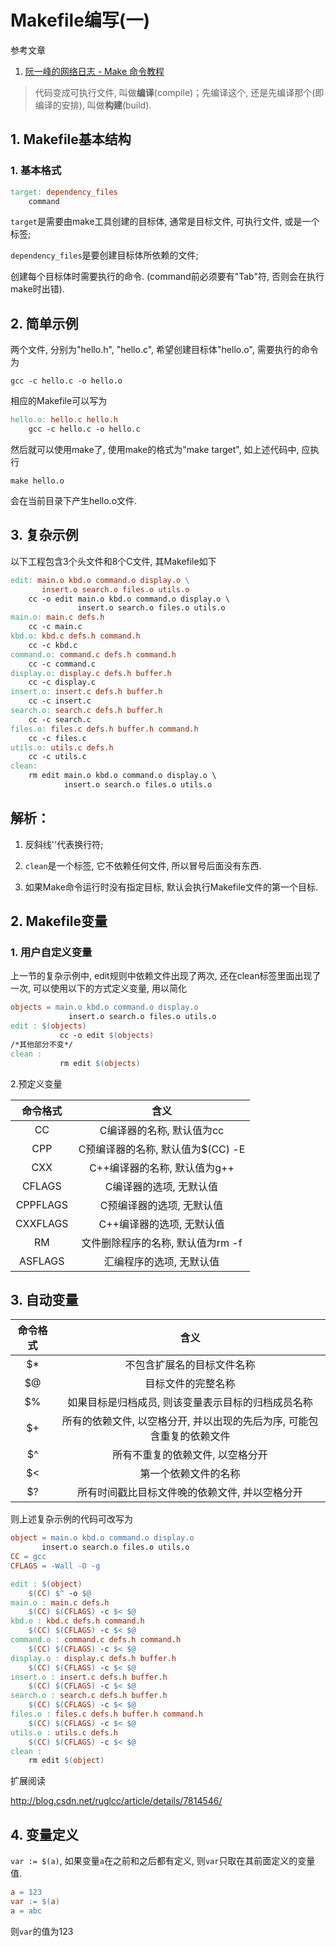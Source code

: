 # Makefile编写(一)

参考文章

1. [阮一峰的网络日志 - Make 命令教程](http://www.ruanyifeng.com/blog/2015/02/make.html)

> 代码变成可执行文件, 叫做**编译**(compile)；先编译这个, 还是先编译那个(即编译的安排), 叫做**构建**(build). 

## 1. Makefile基本结构

### 1. 基本格式

```makefile
target: dependency_files
    command
```

`target`是需要由make工具创建的目标体, 通常是目标文件, 可执行文件, 或是一个标签;

`dependency_files`是要创建目标体所依赖的文件;

创建每个目标体时需要执行的命令. (command前必须要有"Tab"符, 否则会在执行make时出错). 

## 2. 简单示例

两个文件, 分别为"hello.h", "hello.c", 希望创建目标体"hello.o", 需要执行的命令为

```
gcc -c hello.c -o hello.o
```

相应的Makefile可以写为

```makefile
hello.o: hello.c hello.h
    gcc -c hello.c -o hello.c
```

然后就可以使用make了, 使用make的格式为"make target", 如上述代码中, 应执行

```
make hello.o
```

会在当前目录下产生hello.o文件.

## 3. 复杂示例

以下工程包含3个头文件和8个C文件, 其Makefile如下

```makefile
edit: main.o kbd.o command.o display.o \
       insert.o search.o files.o utils.o
    cc -o edit main.o kbd.o command.o display.o \
               insert.o search.o files.o utils.o
main.o: main.c defs.h
    cc -c main.c
kbd.o: kbd.c defs.h command.h
    cc -c kbd.c
command.o: command.c defs.h command.h
    cc -c command.c
display.o: display.c defs.h buffer.h
    cc -c display.c
insert.o: insert.c defs.h buffer.h
    cc -c insert.c
search.o: search.c defs.h buffer.h
    cc -c search.c
files.o: files.c defs.h buffer.h command.h
    cc -c files.c
utils.o: utils.c defs.h
    cc -c utils.c
clean:
    rm edit main.o kbd.o command.o display.o \
            insert.o search.o files.o utils.o
```

解析：
------

1. 反斜线'\'代表换行符;

2. `clean`是一个标签, 它不依赖任何文件, 所以冒号后面没有东西.

3. 如果Make命令运行时没有指定目标, 默认会执行Makefile文件的第一个目标.

## 2. Makefile变量

### 1. 用户自定义变量

上一节的复杂示例中, edit规则中依赖文件出现了两次, 还在clean标签里面出现了一次, 可以使用以下的方式定义变量, 用以简化

```makefile
objects = main.o kbd.o command.o display.o 
             insert.o search.o files.o utils.o
edit : $(objects)
           cc -o edit $(objects)
/*其他部分不变*/
clean :
           rm edit $(objects)
```

2.预定义变量

|命令格式	   |    含义 |
|:-:|:-:|
|CC	              |    C编译器的名称, 默认值为cc |
|CPP	         |    C预编译器的名称, 默认值为$(CC) -E |
|CXX	         |    C++编译器的名称, 默认值为g++ |
|CFLAGS	      |    C编译器的选项, 无默认值 |
|CPPFLAGS	|    C预编译器的选项, 无默认值 |
|CXXFLAGS	|    C++编译器的选项, 无默认值 |
|RM	              |   文件删除程序的名称, 默认值为rm -f |
|ASFLAGS	  |   汇编程序的选项, 无默认值 |

## 3. 自动变量

|命令格式	      |含义 |
|:-:|:-:|
|$*	          |         不包含扩展名的目标文件名称|
|$@	          |         目标文件的完整名称|
|$%	          |         如果目标是归档成员, 则该变量表示目标的归档成员名称|
|$+	          |         所有的依赖文件, 以空格分开, 并以出现的先后为序, 可能包含重复的依赖文件|
|$^	          |         所有不重复的依赖文件, 以空格分开|
|$<	          |         第一个依赖文件的名称|
|$?	          |         所有时间戳比目标文件晚的依赖文件, 并以空格分开|

则上述复杂示例的代码可改写为

```makefile
object = main.o kbd.o command.o display.o 
       insert.o search.o files.o utils.o
CC = gcc
CFLAGS = -Wall -O -g

edit : $(object)
    $(CC) $^ -o $@
main.o : main.c defs.h
    $(CC) $(CFLAGS) -c $< $@
kbd.o : kbd.c defs.h command.h
    $(CC) $(CFLAGS) -c $< $@
command.o : command.c defs.h command.h
    $(CC) $(CFLAGS) -c $< $@
display.o : display.c defs.h buffer.h
    $(CC) $(CFLAGS) -c $< $@
insert.o : insert.c defs.h buffer.h
    $(CC) $(CFLAGS) -c $< $@
search.o : search.c defs.h buffer.h
    $(CC) $(CFLAGS) -c $< $@
files.o : files.c defs.h buffer.h command.h
    $(CC) $(CFLAGS) -c $< $@
utils.o : utils.c defs.h
    $(CC) $(CFLAGS) -c $< $@
clean :
    rm edit $(object)
```

扩展阅读

http://blog.csdn.net/ruglcc/article/details/7814546/

## 4. 变量定义

`var := $(a)`, 如果变量`a`在之前和之后都有定义, 则`var`只取在其前面定义的变量值.

```makefile
a = 123
var := $(a)
a = abc
```

则`var`的值为123